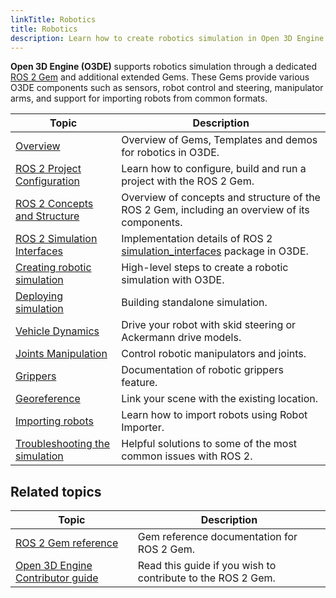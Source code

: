 ```yaml
---
linkTitle: Robotics
title: Robotics
description: Learn how to create robotics simulation in Open 3D Engine (O3DE) with ROS 2.
---
```


**Open 3D Engine (O3DE)** supports robotics simulation through a dedicated [ROS 2 Gem](/docs/user-guide/gems/reference/robotics/ros2) and additional extended Gems.
These Gems provide various O3DE components such as sensors, robot control and steering, manipulator arms, and support for importing robots from common formats.

| Topic                                                               | Description                                                                                                                       |
| ------------------------------------------------------------------- | --------------------------------------------------------------------------------------------------------------------------------- |
| [Overview](overview.md)                                             | Overview of Gems, Templates and demos for robotics in O3DE.                                                                       |
| [ROS 2 Project Configuration](project-configuration.md)             | Learn how to configure, build and run a project with the ROS 2 Gem.                                                               |
| [ROS 2 Concepts and Structure](concepts-and-components-overview.md) | Overview of concepts and structure of the ROS 2 Gem, including an overview of its components.                                     |
| [ROS 2 Simulation Interfaces](simulation-interfaces.md)             | Implementation details of ROS 2 [simulation_interfaces](https://github.com/ros-simulation/simulation_interfaces) package in O3DE. |
| [Creating robotic simulation](creating-robotic-simulation.md)       | High-level steps to create a robotic simulation with O3DE.                                                                        |
| [Deploying simulation](deploying-simulation.md)                     | Building standalone simulation.                                                                                                   |
| [Vehicle Dynamics](vehicle-dynamics.md)                             | Drive your robot with skid steering or Ackermann drive models.                                                                    |
| [Joints Manipulation](joints-manipulation.md)                       | Control robotic manipulators and joints.                                                                                          |
| [Grippers](grippers.md)                                             | Documentation of robotic grippers feature.                                                                                        |
| [Georeference](georeference.md)                                     | Link your scene with the existing location.                                                                                       |
| [Importing robots](importing-robot.md)                              | Learn how to import robots using Robot Importer.                                                                                  |
| [Troubleshooting the simulation](troubleshooting.md)                | Helpful solutions to some of the most common issues with ROS 2.                                                                   |


## Related topics

| Topic                                                                | Description                                                 |
| -------------------------------------------------------------------- | ----------------------------------------------------------- |
| [ROS 2 Gem reference](/docs/user-guide/gems/reference/robotics/ros2) | Gem reference documentation for ROS 2 Gem.                  |
| [Open 3D Engine Contributor guide](/docs/contributing)               | Read this guide if you wish to contribute to the ROS 2 Gem. |



